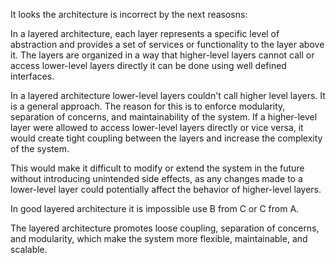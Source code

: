 
It looks the architecture is incorrect by the next reasosns: 

In a layered architecture, each layer represents a specific level of abstraction and provides a set of services or functionality to the layer above it. The layers are organized in a way that higher-level layers cannot call or access lower-level layers directly it can be done using well defined interfaces.

In a layered architecture lower-level layers couldn't call higher level layers. It is a general approach. The reason for this is to enforce modularity, separation of concerns, and maintainability of the system. If a higher-level layer were allowed to access lower-level layers directly or vice versa, it would create tight coupling between the layers and increase the complexity of the system.

This would make it difficult to modify or extend the system in the future without introducing unintended side effects, as any changes made to a lower-level layer could potentially affect the behavior of higher-level layers.

In good layered architecture it is impossible use B from C or C from A.

The layered architecture promotes loose coupling, separation of concerns, and modularity, which make the system more flexible, maintainable, and scalable.